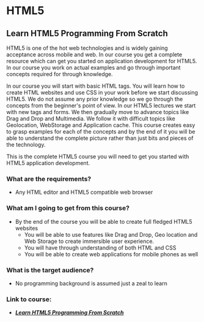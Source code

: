 # HTML5
## Learn HTML5 Programming From Scratch

HTML5 is one of the hot web technologies and is widely gaining acceptance across mobile and web. In our course you get a complete resource which can get you started on application development for HTML5. In our course you work on actual examples and go through important concepts required for through knowledge.

In our course you will start with basic HTML tags. You will learn how to create HTML websites and use CSS in your work before we start discussing HTML5. We do not assume any prior knowledge so we go through the concepts from the beginner's point of view. In our HTML5 lectures we start with new tags and forms. We then gradually move to advance topics like Drag and Drop and Multimedia. We follow it with difficult topics like Geolocation, WebStorage and Application cache. This course creates easy to grasp examples for each of the concepts and by the end of it you will be able to understand the complete picture rather than just bits and pieces of the technology.

This is the complete HTML5 course you will need to get you started with HTML5 application development.

### What are the requirements?

- Any HTML editor and HTML5 compatible web browser

### What am I going to get from this course?

- By the end of the course you will be able to create full fledged HTML5 websites
    - You will be able to use features like Drag and Drop, Geo location and Web Storage to create immersible user experience.
    - You will have through understanding of both HTML and CSS
    - You will be able to create web applications for mobile phones as well

### What is the target audience?

- No programming background is assumed just a zeal to learn

### Link to course:

- __*[Learn HTML5 Programming From Scratch](https://www.udemy.com/learn-html5-programming-from-scratch/)*__
